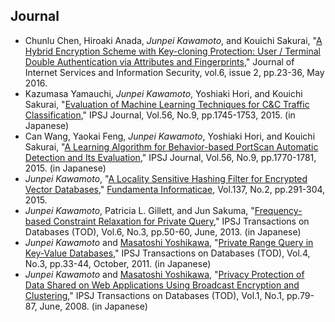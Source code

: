 ---
---

##  Journal
* Chunlu Chen, Hiroaki Anada, *Junpei Kawamoto*, and Kouichi Sakurai,
  "[A Hybrid Encryption Scheme with Key-cloning Protection: User / Terminal Double Authentication via Attributes and Fingerprints](http://isyou.info/jisis/vol6/no2/jisis-2016-vol6-no2-02.pdf),"
  Journal of Internet Services and Information Security,
  vol.6, issue 2, pp.23-36, May 2016.
* Kazumasa Yamauchi, *Junpei Kawamoto*, Yoshiaki Hori, and Kouichi Sakurai,
  "[Evaluation of Machine Learning Techniques for C&C Traffic Classification](http://hdl.handle.net/2324/1525466),"
  IPSJ Journal, Vol.56, No.9, pp.1745-1753, 2015. (in Japanese)
* Can Wang, Yaokai Feng, *Junpei Kawamoto*, Yoshiaki Hori, and Kouichi Sakurai,
  "[A Learning Algorithm for Behavior-based PortScan Automatic Detection and Its Evaluation](http://hdl.handle.net/2324/),"
  IPSJ Journal,  Vol.56, No.9, pp.1770-1781, 2015. (in Japanese)
* *Junpei Kawamoto*,
  "[A Locality Sensitive Hashing Filter for Encrypted Vector Databases](http://hdl.handle.net/2324/1498219),"
  [Fundamenta Informaticae](http://fi.mimuw.edu.pl),
  Vol.137, No.2, pp.291-304, 2015.
* *Junpei Kawamoto*, Patricia L. Gillett, and Jun Sakuma,
  "[Frequency-based Constraint Relaxation for Private Query](http://hdl.handle.net/2241/119458),"
  IPSJ Transactions on Databases (TOD),
  Vol.6, No.3, pp.50-60, June, 2013. (in Japanese)
* *Junpei Kawamoto* and [Masatoshi Yoshikawa](http://www.db.soc.i.kyoto-u.ac.jp/~yoshikawa/),
  "[Private Range Query in Key-Value Databases](http://hdl.handle.net/2433/147391),"
  IPSJ Transactions on Databases (TOD),
  Vol.4, No.3, pp.33-44, October, 2011. (in Japanese)
* *Junpei Kawamoto* and [Masatoshi Yoshikawa](http://www.db.soc.i.kyoto-u.ac.jp/~yoshikawa/),
  "[Privacy Protection of Data Shared on Web Applications Using Broadcast Encryption and Clustering](http://hdl.handle.net/2433/147390),"
  IPSJ Transactions on Databases (TOD),
  Vol.1, No.1, pp.79-87, June, 2008. (in Japanese)
